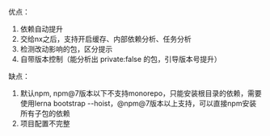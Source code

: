优点：
1. 依赖自动提升
2. 交给nx之后，支持开启缓存、内部依赖分析、任务分析
3. 检测改动影响的包，区分提示
4. 自带版本控制（能分析出 private:false 的包，引导版本号提升）

缺点：
1. 默认npm, npm@7版本以下不支持monorepo，只能安装根目录的依赖，需要使用lerna bootstrap --hoist，@npm@7版本以上支持，可以直接npm安装所有子包的依赖
2. 项目配置不完整
